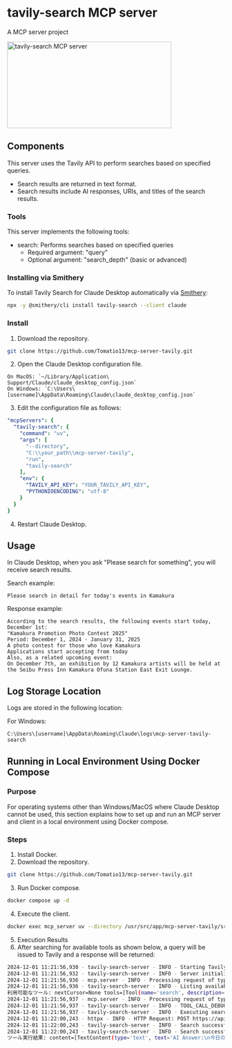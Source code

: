 # tavily-search MCP server

A MCP server project

<a href="https://glama.ai/mcp/servers/s0hka6zney"><img width="380" height="200" src="https://glama.ai/mcp/servers/s0hka6zney/badge" alt="tavily-search MCP server" /></a>

## Components

This server uses the Tavily API to perform searches based on specified queries.
- Search results are returned in text format.
- Search results include AI responses, URIs, and titles of the search results.

### Tools

This server implements the following tools:
- search: Performs searches based on specified queries
  - Required argument: "query"
  - Optional argument: "search_depth" (basic or advanced)

### Installing via Smithery

To install Tavily Search for Claude Desktop automatically via [Smithery](https://smithery.ai/server/tavily-search):

```bash
npx -y @smithery/cli install tavily-search --client claude
```

### Install

1. Download the repository.
```bash
git clone https://github.com/Tomatio13/mcp-server-tavily.git
``` 
2. Open the Claude Desktop configuration file.
```
On MacOS: `~/Library/Application\ Support/Claude/claude_desktop_config.json`
On Windows: `C:\Users\[username]\AppData\Roaming\Claude\claude_desktop_config.json`
```

3. Edit the configuration file as follows:
  ```yaml
  "mcpServers": {
    "tavily-search": {
      "command": "uv",
      "args": [
        "--directory",
        "C:\\your_path\\mcp-server-tavily",
        "run",
        "tavily-search"
      ],
      "env": {
        "TAVILY_API_KEY": "YOUR_TAVILY_API_KEY",
        "PYTHONIOENCODING": "utf-8"
      }
    }
  }
  ```

4. Restart Claude Desktop.

## Usage

In Claude Desktop, when you ask "Please search for something", you will receive search results.

Search example:
```
Please search in detail for today's events in Kamakura
```
Response example:
```
According to the search results, the following events start today, December 1st:
"Kamakura Promotion Photo Contest 2025"
Period: December 1, 2024 - January 31, 2025
A photo contest for those who love Kamakura
Applications start accepting from today
Also, as a related upcoming event:
On December 7th, an exhibition by 12 Kamakura artists will be held at the Seibu Press Inn Kamakura Ofuna Station East Exit Lounge.
```

## Log Storage Location

Logs are stored in the following location:

For Windows:
```
C:\Users\[username]\AppData\Roaming\Claude\logs\mcp-server-tavily-search
```

## Running in Local Environment Using Docker Compose

### Purpose
For operating systems other than Windows/MacOS where Claude Desktop cannot be used,
this section explains how to set up and run an MCP server and client in a local environment
using Docker compose.

### Steps
1. Install Docker.
2. Download the repository.
```bash
git clone https://github.com/Tomatio13/mcp-server-tavily.git
``` 
3. Run Docker compose.
```bash
docker compose up -d
``` 
4. Execute the client.
```bash
docker exec mcp_server uv --directory /usr/src/app/mcp-server-tavily/src run client.py
```
5. Execution Results
6. After searching for available tools as shown below, a query will be issued to Tavily and a response will be returned:
```bash
2024-12-01 11:21:56,930 - tavily-search-server - INFO - Starting Tavily search server
2024-12-01 11:21:56,932 - tavily-search-server - INFO - Server initialized, starting main loop
2024-12-01 11:21:56,936 - mcp.server - INFO - Processing request of type ListToolsRequest
2024-12-01 11:21:56,936 - tavily-search-server - INFO - Listing available tools
利用可能なツール: nextCursor=None tools=[Tool(name='search', description='Search the web using Tavily API', inputSchema={'type': 'object', 'properties': {'query': {'type': 'string', 'description': 'Search query'}, 'search_depth': {'type': 'string', 'description': 'Search depth (basic or advanced)', 'enum': ['basic', 'advanced']}}, 'required': ['query']})]
2024-12-01 11:21:56,937 - mcp.server - INFO - Processing request of type CallToolRequest
2024-12-01 11:21:56,937 - tavily-search-server - INFO - TOOL_CALL_DEBUG: Tool called - name: search, arguments: {'query': '今日の東京タワーのイベントを教えて下さい'}
2024-12-01 11:21:56,937 - tavily-search-server - INFO - Executing search with query: '今日の東京タワーのイベントを教えて下さい'
2024-12-01 11:22:00,243 - httpx - INFO - HTTP Request: POST https://api.tavily.com/search "HTTP/1.1 200 OK"
2024-12-01 11:22:00,243 - tavily-search-server - INFO - Search successful - Answer generated
2024-12-01 11:22:00,243 - tavily-search-server - INFO - Search successful - Results available
ツール実行結果: content=[TextContent(type='text', text='AI Answer:\n今日の東京タワーのイベントは以下の通りです：\n1. Candlelight: エド・シーランとコールドプレイのヒットメドレー - 12月01日\n2. チームラボプラネッツ TOKYO - 12月01日から1月21日\n\n他にもイベントがある可能性がありますので、公式ウェブサイト等で最新情報をご確認ください。\n\n\n\nSearch Results:\n\n1. 東京タワー (東京): 現在のイベントとチケット | Fever\nURL: https://feverup.com/ja/tokyo/venue/tokyo-tower\nSummary: Summary not found\n\n\n2. 東京タワー(東京都)の施設で開催するイベント一覧｜ウォーカープラス\nURL: https://www.walkerplus.com/spot/ar0313s03867/e_list.html\nSummary: Summary not found\n\n\n3. 東京タワー - Tokyo Tower\nURL: https://www.tokyotower.co.jp/event/\nSummary: Summary not found\n')] isError=False
``` 
